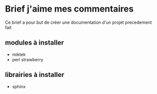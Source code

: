 # Brief j'aime mes commentaires 

Ce brief a pour but de créer une documentation d'un projet precedement fait 

## modules à installer 

- miktek 
- perl strawberry 

## librairies à installer 

- sphinx
